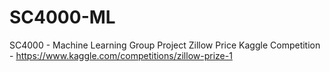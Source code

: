 # SC4000-ML
SC4000 - Machine Learning Group Project 
Zillow Price Kaggle Competition - https://www.kaggle.com/competitions/zillow-prize-1
